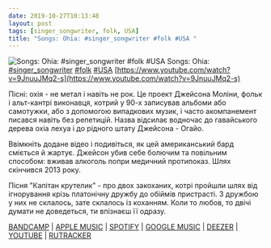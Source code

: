 ```yaml
---
date: 2019-10-27T10:13:48
layout: post
tags: [singer_songwriter, folk, USA]
title: "Songs: Ohia: #singer_songwriter #folk #USA "
---
```

![Songs: Ohia: #singer_songwriter #folk #USA ](https://i.ytimg.com/vi/9JnuuJMq2-s/maxresdefault.jpg)
Songs: Ohia: [#singer_songwriter](/tags/#singer_songwriter) [#folk](/tags/#folk) [#USA](/tags/#USA) [https://www.youtube.com/watch?v=9JnuuJMq2-s](https://www.youtube.com/watch?v=9JnuuJMq2-s)

Пісні: охія - не метал і навіть не рок. Це проект Джейсона Моліни, фольк і альт-кантрі виконавця, котрий у 90-х записував альбоми або самотужки, або з допомогою випадкових музик, і часто акомпанемент писався навіть без репетицій. Назва відсилає водночас до гавайського дерева охіа лехуа і до рідного штату Джейсона - Огайо.

Ввімкніть додане відео і подивіться, як цей американський бард сміється й жартує. Джейсон убив себе болючим та повільним способом: вживав алкоголь попри медичний протипоказ. Шлях скінчився 2013 року.

Пісня &quot;Капітан крутелик&quot; - про двох закоханих, котрі пройшли шлях від ігнорування крізь платонічну дружбу до обіймів пристрасті. З дружбою у них не склалось, зате склалось із коханням. Коли то любов, то двічі думати не доведеться, ти впізнаєш її одразу.

[BANDCAMP](https://thesongsofjasonmolina.bandcamp.com/album/the-songs-of-jason-molina) \| [APPLE MUSIC](https://music.apple.com/us/album/axxess-ace/789877350) \| [SPOTIFY](https://open.spotify.com/album/2UpeCoI0CVCX9wF8e1RsQm) \| [GOOGLE MUSIC](https://play.google.com/music/m/Brjg432bh3lrmxtfzcagbla5j54?t=Axxess__Ace_-_Songs_Ohia) \| [DEEZER](https://www.deezer.com/album/7291532?utm_source=deezer&amp;utm_content=album-7291532&amp;utm_term=1601611822_1572163969&amp;utm_medium=web) \| [YOUTUBE](https://www.youtube.com/playlist?list=OLAK5uy_mHfMRae4Tn20Mbud5LB7N1lgsMfhUSbPY) \| [RUTRACKER](https://rutracker.org/forum/viewtopic.php?t=4552122)